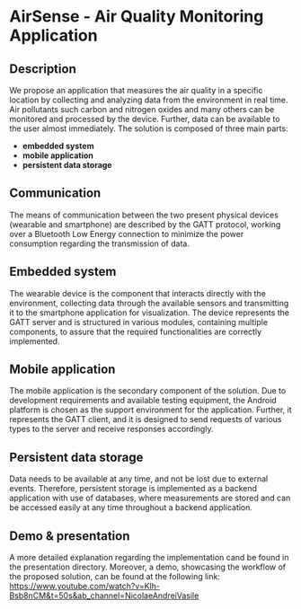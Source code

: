 # AirSense - Air Quality Monitoring Application

## Description
We propose an application that measures the air quality in a specific location by collecting and analyzing data from the environment in real time. Air pollutants such carbon and nitrogen oxides and many others can be monitored and processed by the device. Further, data can be available to the user almost immediately. The solution is composed of three main parts:
- **embedded system**
- **mobile application**
- **persistent data storage**

## Communication
The means of communication between the two present physical devices (wearable and smartphone) are described by the GATT protocol, working over a Bluetooth Low Energy connection to minimize the power consumption regarding the transmission of data.

## Embedded system
The wearable device is the component that interacts directly with the environment, collecting data through the available sensors and transmitting it to the smartphone application for visualization. The device represents the GATT server and is structured in various modules, containing multiple components, to assure that the required functionalities are correctly implemented.

## Mobile application
The mobile application is the secondary component of the solution. Due to development requirements and available testing equipment, the Android platform is chosen as the support environment for the application. Further, it represents the GATT client, and it is designed to send requests of various types to the server and receive responses accordingly.

## Persistent data storage
Data needs to be available at any time, and not be lost due to external events. Therefore, persistent storage is implemented as a backend application with use of databases, where measurements are stored and can be accessed easily at any time throughout a backend application.

## Demo & presentation
A more detailed explanation regarding the implementation cand be found in the presentation directory. Moreover, a demo, showcasing the workflow of the proposed solution, can be found at the following link:
https://www.youtube.com/watch?v=Klh-Bsb8nCM&t=50s&ab_channel=NicolaeAndreiVasile
